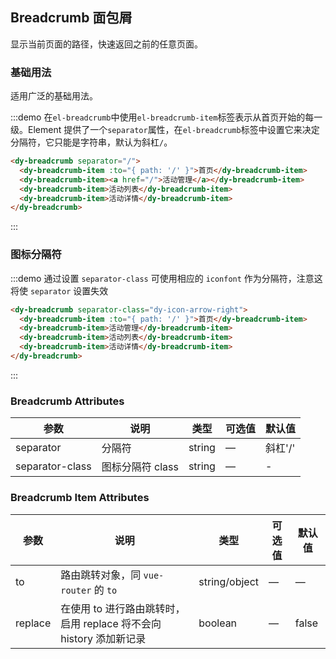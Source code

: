 ## Breadcrumb 面包屑

显示当前页面的路径，快速返回之前的任意页面。

### 基础用法

适用广泛的基础用法。

:::demo 在`el-breadcrumb`中使用`el-breadcrumb-item`标签表示从首页开始的每一级。Element 提供了一个`separator`属性，在`el-breadcrumb`标签中设置它来决定分隔符，它只能是字符串，默认为斜杠`/`。

```html
<dy-breadcrumb separator="/">
  <dy-breadcrumb-item :to="{ path: '/' }">首页</dy-breadcrumb-item>
  <dy-breadcrumb-item><a href="/">活动管理</a></dy-breadcrumb-item>
  <dy-breadcrumb-item>活动列表</dy-breadcrumb-item>
  <dy-breadcrumb-item>活动详情</dy-breadcrumb-item>
</dy-breadcrumb>
```

:::

### 图标分隔符

:::demo 通过设置 `separator-class` 可使用相应的 `iconfont` 作为分隔符，注意这将使 `separator` 设置失效

```html
<dy-breadcrumb separator-class="dy-icon-arrow-right">
  <dy-breadcrumb-item :to="{ path: '/' }">首页</dy-breadcrumb-item>
  <dy-breadcrumb-item>活动管理</dy-breadcrumb-item>
  <dy-breadcrumb-item>活动列表</dy-breadcrumb-item>
  <dy-breadcrumb-item>活动详情</dy-breadcrumb-item>
</dy-breadcrumb>
```

:::

### Breadcrumb Attributes

| 参数            | 说明             | 类型   | 可选值 | 默认值  |
| --------------- | ---------------- | ------ | ------ | ------- |
| separator       | 分隔符           | string | —      | 斜杠'/' |
| separator-class | 图标分隔符 class | string | —      | -       |

### Breadcrumb Item Attributes

| 参数    | 说明                                                               | 类型          | 可选值 | 默认值 |
| ------- | ------------------------------------------------------------------ | ------------- | ------ | ------ |
| to      | 路由跳转对象，同 `vue-router` 的 `to`                              | string/object | —      | —      |
| replace | 在使用 to 进行路由跳转时，启用 replace 将不会向 history 添加新记录 | boolean       | —      | false  |
